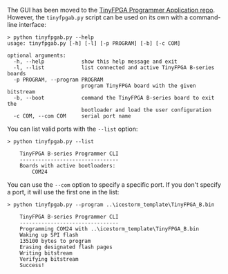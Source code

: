 The GUI has been moved to the [TinyFPGA Programmer Application repo](https://github.com/tinyfpga/TinyFPGA-Programmer-Application).  However, the `tinyfpgab.py` script can be used on its own with a command-line interface:

```
> python tinyfpgab.py --help
usage: tinyfpgab.py [-h] [-l] [-p PROGRAM] [-b] [-c COM]

optional arguments:
  -h, --help            show this help message and exit
  -l, --list            list connected and active TinyFPGA B-series boards
  -p PROGRAM, --program PROGRAM
                        program TinyFPGA board with the given bitstream
  -b, --boot            command the TinyFPGA B-series board to exit the
                        bootloader and load the user configuration
  -c COM, --com COM     serial port name
```

You can list valid ports with the `--list` option:
```
> python tinyfpgab.py --list

    TinyFPGA B-series Programmer CLI
    --------------------------------
    Boards with active bootloaders:
        COM24

```

You can use the `--com` option to specify a specific port.  If you don't specify a port, it will use the first one in the list:

```
> python tinyfpgab.py --program ..\icestorm_template\TinyFPGA_B.bin

    TinyFPGA B-series Programmer CLI
    --------------------------------
    Programming COM24 with ..\icestorm_template\TinyFPGA_B.bin
    Waking up SPI flash
    135100 bytes to program
    Erasing designated flash pages
    Writing bitstream
    Verifying bitstream
    Success!

```
